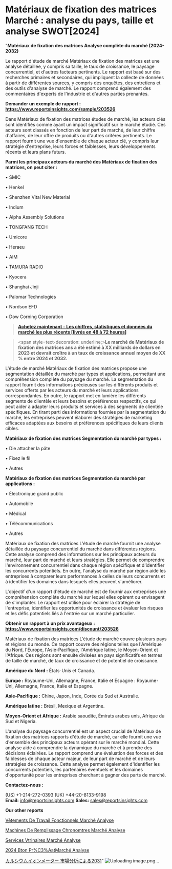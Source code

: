 # Matériaux de fixation des matrices Marché : analyse du pays, taille et analyse SWOT[2024]

"<strong>Matériaux de fixation des matrices Analyse complète du marché (2024-2032)</strong>

Le rapport d'étude de marché Matériaux de fixation des matrices est une analyse détaillée, y compris sa taille, le taux de croissance, le paysage concurrentiel, et d'autres facteurs pertinents. Le rapport est basé sur des recherches primaires et secondaires, qui impliquent la collecte de données à partir de différentes sources, y compris des enquêtes, des entretiens et des outils d'analyse de marché. Le rapport comprend également des commentaires d'experts de l'industrie et d'autres parties prenantes.

<strong>Demander un exemple de rapport : </strong><strong><a href=https://www.reportsinsights.com/sample/203526>https://www.reportsinsights.com/sample/203526</a></strong>

Dans Matériaux de fixation des matrices études de marché, les acteurs clés sont identifiés comme ayant un impact significatif sur le marché étudié. Ces acteurs sont classés en fonction de leur part de marché, de leur chiffre d'affaires, de leur offre de produits ou d'autres critères pertinents. Le rapport fournit une vue d'ensemble de chaque acteur clé, y compris leur stratégie d'entreprise, leurs forces et faiblesses, leurs développements récents et leurs plans futurs.

<strong>Parmi les principaux acteurs du marché des Matériaux de fixation des matrices, on peut citer :</strong>

• SMIC

• Henkel

• Shenzhen Vital New Material

• Indium

• Alpha Assembly Solutions

• TONGFANG TECH

• Umicore

• Heraeu

• AIM

• TAMURA RADIO

• Kyocera

• Shanghai Jinji

• Palomar Technologies

• Nordson EFD

• Dow Corning Corporation

<blockquote><a href=https://reportsinsights.com/buynow/203526><span style=text-decoration: underline;><strong>Achetez maintenant - Les chiffres, statistiques et données du marché les plus récents [livrés en 48 à 72 heures]</strong></span></a></blockquote>
<blockquote>
<div class=group w-full text-gray-800 dark:text-gray-100 border-b border-black/10 dark:border-gray-900/50 bg-gray-50 dark:bg-[#444654]>
<div class=flex p-4 gap-4 text-base md:gap-6 md:max-w-2xl lg:max-w-xl xl:max-w-3xl md:py-6 lg:px-0 m-auto>
<div class=relative flex flex-col w-[calc(100%-50px)] gap-1 md:gap-3 lg:w-[calc(100%-115px)]>
<div class=flex flex-grow flex-col gap-3>
<div class=min-h-[20px] flex flex-col items-start gap-4 whitespace-pre-wrap break-words>
<div class=result-streaming markdown prose w-full break-words dark:prose-invert light>

<span style=text-decoration: underline;><strong>Le marché de Matériaux de fixation des matrices ans a été estimé à XX milliards de dollars en 2023 et devrait croître à un taux de croissance annuel moyen de XX % entre 2024 et 2032.</strong></span>

</div>
</div>
</div>
</div>
</div>
</div></blockquote>
L'étude de marché Matériaux de fixation des matrices propose une segmentation détaillée du marché par types et applications, permettant une compréhension complète du paysage du marché. La segmentation du rapport fournit des informations précieuses sur les différents produits et services offerts par les acteurs du marché et leurs applications correspondantes. En outre, le rapport met en lumière les différents segments de clientèle et leurs besoins et préférences respectifs, ce qui peut aider à adapter leurs produits et services à des segments de clientèle spécifiques. En tirant parti des informations fournies par la segmentation du marché, les entreprises peuvent élaborer des stratégies de marketing efficaces adaptées aux besoins et préférences spécifiques de leurs clients cibles.

<strong>Matériaux de fixation des matrices Segmentation du marché par types :</strong>

• Die attacher la pâte

• Fixez le fil

• Autres

<strong>Matériaux de fixation des matrices Segmentation du marché par applications :</strong>

• Électronique grand public

• Automobile

• Médical

• Télécommunications

• Autres

Matériaux de fixation des matrices L'étude de marché fournit une analyse détaillée du paysage concurrentiel du marché dans différentes régions. Cette analyse comprend des informations sur les principaux acteurs du marché, leur part de marché et leurs stratégies. Elle permet de comprendre l'environnement concurrentiel dans chaque région spécifique et d'identifier les concurrents potentiels. En outre, l'analyse du marché par région aide les entreprises à comparer leurs performances à celles de leurs concurrents et à identifier les domaines dans lesquels elles peuvent s'améliorer.

L'objectif d'un rapport d'étude de marché est de fournir aux entreprises une compréhension complète du marché sur lequel elles opèrent ou envisagent de s'implanter. Le rapport est utilisé pour éclairer la stratégie de l'entreprise, identifier les opportunités de croissance et évaluer les risques et les défis potentiels liés à l'entrée sur un marché particulier.

<strong>Obtenir un rapport à un prix avantageux : <a href=https://www.reportsinsights.com/discount/203526>https://www.reportsinsights.com/discount/203526</a></strong>

Matériaux de fixation des matrices L'étude de marché couvre plusieurs pays et régions du monde. Ce rapport couvre des régions telles que l'Amérique du Nord, l'Europe, l'Asie-Pacifique, l'Amérique latine, le Moyen-Orient et l'Afrique. Ces régions sont ensuite divisées en pays significatifs en termes de taille de marché, de taux de croissance et de potentiel de croissance.

<strong>Amérique du Nord :</strong> États-Unis et Canada.

<strong>Europe :</strong> Royaume-Uni, Allemagne, France, Italie et Espagne : Royaume-Uni, Allemagne, France, Italie et Espagne.

<strong>Asie-Pacifique :</strong> Chine, Japon, Inde, Corée du Sud et Australie.

<strong>Amérique latine :</strong> Brésil, Mexique et Argentine.

<strong>Moyen-Orient et Afrique :</strong> Arabie saoudite, Émirats arabes unis, Afrique du Sud et Nigeria.

L'analyse du paysage concurrentiel est un aspect crucial de Matériaux de fixation des matrices rapports d'étude de marché, car elle fournit une vue d'ensemble des principaux acteurs opérant sur le marché mondial. Cette analyse aide à comprendre la dynamique du marché et à prendre des décisions éclairées. Le rapport comprend une évaluation des forces et des faiblesses de chaque acteur majeur, de leur part de marché et de leurs stratégies de croissance. Cette analyse permet également d'identifier les concurrents potentiels, les partenaires éventuels et les domaines d'opportunité pour les entreprises cherchant à gagner des parts de marché.

<strong>Contactez-nous :</strong>

(US) +1-214-272-0393
(UK) +44-20-8133-9198
<strong>Email:</strong> <a>info@reportsinsights.com</a>
<strong>Sales:</strong> <a>sales@reportsinsights.com</a>

<strong>Our other reports</strong>

<a href=https://fr.linkedin.com/pulse/vêtements-de-travail-fonctionnels-marché-2023-aperçus/>Vêtements De Travail Fonctionnels Marché Analyse</a>

<a href=https://www.linkedin.com/pulse/machines-de-remplissage-chronom%C3%A9tr%C3%A9es-march%C3%A9-gqsoc/>Machines De Remplissage Chronomtres Marché Analyse</a>

<a href=https://www.linkedin.com/pulse/services-v%C3%A9t%C3%A9rinaires-march%C3%A9-cadre-statistiques-u8rpf/>Services Vtrinaires Marché Analyse</a>

<a href=https://www.linkedin.com/pulse/2024-b%C3%A9ton-pr%C3%AAtmarch%C3%A9-domaines-de-croissance-dmg5c/>2024 Bton Pr%C3%AatMarché Analyse</a>

<a href=https://www.linkedin.com/pulse/カルシウムイオンメーター-市場見通し価値strategy2028-reportsinsights-pvt-ltd/>カルシウムイオンメーター 市場分析による2031</a>"
![Uploading image.png…]()
